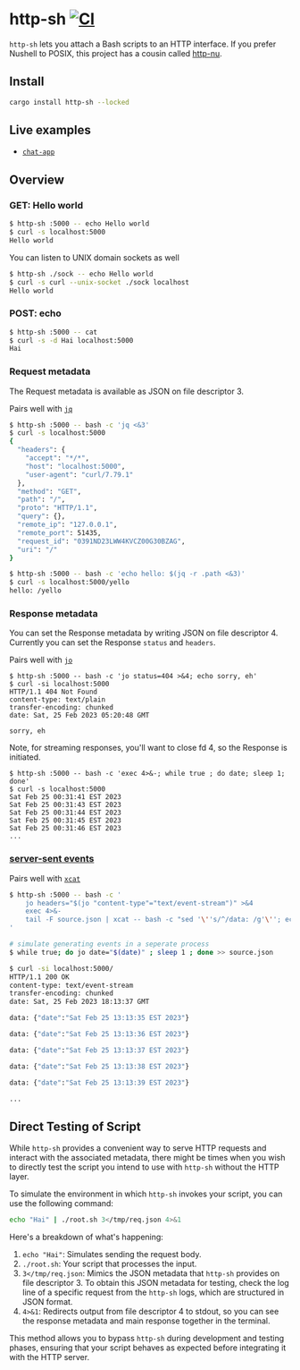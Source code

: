# http-sh [![CI](https://github.com/cablehead/http-sh/actions/workflows/ci.yml/badge.svg)](https://github.com/cablehead/http-sh/actions/workflows/ci.yml)

`http-sh` lets you attach a Bash scripts to an HTTP interface. If you prefer
Nushell to POSIX, this project has a cousin called
[http-nu](https://github.com/cablehead/http-nu).

## Install

```bash
cargo install http-sh --locked
```

## Live examples

- [`chat-app`](https://ndyg.cross.stream/projects/chat-app)

## Overview

### GET: Hello world

```bash
$ http-sh :5000 -- echo Hello world
$ curl -s localhost:5000
Hello world
```

You can listen to UNIX domain sockets as well

```bash
$ http-sh ./sock -- echo Hello world
$ curl -s curl --unix-socket ./sock localhost
Hello world
```

### POST: echo

```bash
$ http-sh :5000 -- cat
$ curl -s -d Hai localhost:5000
Hai
```

### Request metadata

The Request metadata is available as JSON on file descriptor 3.

Pairs well with [`jq`](https://github.com/stedolan/jq)

```bash
$ http-sh :5000 -- bash -c 'jq <&3'
$ curl -s localhost:5000
{
  "headers": {
    "accept": "*/*",
    "host": "localhost:5000",
    "user-agent": "curl/7.79.1"
  },
  "method": "GET",
  "path": "/",
  "proto": "HTTP/1.1",
  "query": {},
  "remote_ip": "127.0.0.1",
  "remote_port": 51435,
  "request_id": "0391ND23LWW4KVCZ00G30BZAG",
  "uri": "/"
}

$ http-sh :5000 -- bash -c 'echo hello: $(jq -r .path <&3)'
$ curl -s localhost:5000/yello
hello: /yello
```

### Response metadata

You can set the Response metadata by writing JSON on file descriptor 4.
Currently you can set the Response `status` and `headers`.

Pairs well with [`jo`](https://github.com/jpmens/jo)

```
$ http-sh :5000 -- bash -c 'jo status=404 >&4; echo sorry, eh'
$ curl -si localhost:5000
HTTP/1.1 404 Not Found
content-type: text/plain
transfer-encoding: chunked
date: Sat, 25 Feb 2023 05:20:48 GMT

sorry, eh
```

Note, for streaming responses, you'll want to close fd 4, so the Response is
initiated.

```
$ http-sh :5000 -- bash -c 'exec 4>&-; while true ; do date; sleep 1; done'
$ curl -s localhost:5000
Sat Feb 25 00:31:41 EST 2023
Sat Feb 25 00:31:43 EST 2023
Sat Feb 25 00:31:44 EST 2023
Sat Feb 25 00:31:45 EST 2023
Sat Feb 25 00:31:46 EST 2023
...
```

### [server-sent events](https://developer.mozilla.org/en-US/docs/Web/API/Server-sent_events/Using_server-sent_events)

Pairs well with [`xcat`](https://github.com/cablehead/xcat)

```bash
$ http-sh :5000 -- bash -c '
    jo headers="$(jo "content-type"="text/event-stream")" >&4
    exec 4>&-
    tail -F source.json | xcat -- bash -c "sed '\''s/^/data: /g'\''; echo;"
'

# simulate generating events in a seperate process
$ while true; do jo date="$(date)" ; sleep 1 ; done >> source.json

$ curl -si localhost:5000/
HTTP/1.1 200 OK
content-type: text/event-stream
transfer-encoding: chunked
date: Sat, 25 Feb 2023 18:13:37 GMT

data: {"date":"Sat Feb 25 13:13:35 EST 2023"}

data: {"date":"Sat Feb 25 13:13:36 EST 2023"}

data: {"date":"Sat Feb 25 13:13:37 EST 2023"}

data: {"date":"Sat Feb 25 13:13:38 EST 2023"}

data: {"date":"Sat Feb 25 13:13:39 EST 2023"}

...
```

## Direct Testing of Script

While `http-sh` provides a convenient way to serve HTTP requests and interact with the associated metadata, there might be times when you wish to directly test the script you intend to use with `http-sh` without the HTTP layer.

To simulate the environment in which `http-sh` invokes your script, you can use the following command:

```bash
echo "Hai" | ./root.sh 3</tmp/req.json 4>&1
```

Here's a breakdown of what's happening:

1. `echo "Hai"`: Simulates sending the request body.
2. `./root.sh`: Your script that processes the input.
3. `3</tmp/req.json`: Mimics the JSON metadata that `http-sh` provides on file descriptor 3. To obtain this JSON metadata for testing, check the log line of a specific request from the `http-sh` logs, which are structured in JSON format.
4. `4>&1`: Redirects output from file descriptor 4 to stdout, so you can see the response metadata and main response together in the terminal.

This method allows you to bypass `http-sh` during development and testing phases, ensuring that your script behaves as expected before integrating it with the HTTP server.
